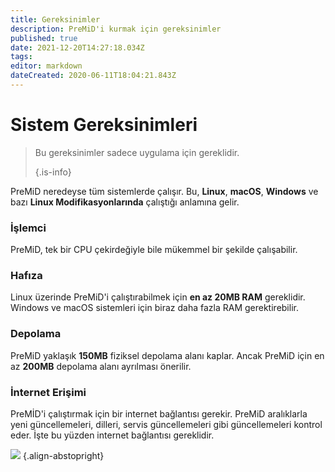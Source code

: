 ```yaml
---
title: Gereksinimler
description: PreMiD'i kurmak için gereksinimler
published: true
date: 2021-12-20T14:27:18.034Z
tags:
editor: markdown
dateCreated: 2020-06-11T18:04:21.843Z
---
```


# Sistem Gereksinimleri

> Bu gereksinimler sadece uygulama için gereklidir. 
> 
> {.is-info}

PreMiD neredeyse tüm sistemlerde çalışır. Bu, **Linux**, **macOS**, **Windows** ve bazı **Linux Modifikasyonlarında** çalıştığı anlamına gelir.

### İşlemci
PreMiD, tek bir CPU çekirdeğiyle bile mükemmel bir şekilde çalışabilir.

### Hafıza
Linux üzerinde PreMiD'i çalıştırabilmek için **en az 20MB RAM** gereklidir. Windows ve macOS sistemleri için biraz daha fazla RAM gerektirebilir.

### Depolama
PreMiD yaklaşık **150MB** fiziksel depolama alanı kaplar. Ancak PreMiD için en az **200MB** depolama alanı ayrılması önerilir.

### İnternet Erişimi
PreMİD'i çalıştırmak için bir internet bağlantısı gerekir. PreMiD aralıklarla yeni güncellemeleri, dilleri, servis güncellemeleri gibi güncellemeleri kontrol eder. İşte bu yüzden internet bağlantısı gereklidir.

![](https://a.icons8.com/ViUXyjOj/f4tFww/svg.svg) {.align-abstopright}
